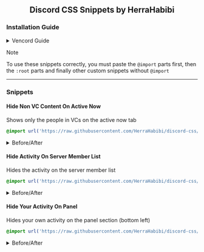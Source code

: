 <div align="center">

  ## Discord CSS Snippets by HerraHabibi

</div>

### Installation Guide

<details>
  <summary>Vencord Guide</summary>
  
  1. Press the Discord settings button
  \
  ![Step 1](https://i.imgur.com/8p3KjVH.png)
  2. Scroll down to the "Vencord" section, click on the "Vencord" tab and press the "Edit QuickCSS" button
  \
  ![Step 2](https://i.imgur.com/p4iciK7.png)
  3. In this popup, you must copy the code to apply the custom snippets and then you can close it
  \
  ![Step 3](https://i.imgur.com/dsNWmd3.png)
</details>

> [!NOTE] 
> To use these snippets correctly, you must paste the ``@import`` parts first, then the ``:root`` parts and finally other custom snippets without ``@import``

<hr>

### Snippets

#### Hide Non VC Content On Active Now

Shows only the people in VCs on the active now tab

```css
@import url('https://raw.githubusercontent.com/HerraHabibi/discord-css/refs/heads/main/src/Hide-Non-Vc-Content-On-Active-Now.css');
```

<details>
  <summary>Before/After</summary>

  ![Hide DM Game Activity](https://i.imgur.com/PgunQLm.png)
</details>

#### Hide Activity On Server Member List

Hides the activity on the server member list

```css
@import url('https://raw.githubusercontent.com/HerraHabibi/discord-css/refs/heads/main/src/Hide-Activity-On-Server-Member-List.css');
```

<details>
  <summary>Before/After</summary>

  ![Hide Activity On Server Member List](https://i.imgur.com/WjzpCQO.png)
</details>

#### Hide Your Activity On Panel

Hides your own activity on the panel section (bottom left)

```css
@import url('https://raw.githubusercontent.com/HerraHabibi/discord-css/refs/heads/main/src/Hide-Your-Activity-On-Panel.css');
```

<details>
  <summary>Before/After</summary>

  ![Hide Your Activity On Panel](https://i.imgur.com/pwksupH.png)
</details>